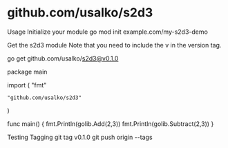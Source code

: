# github.com/usalko/s2d3

Usage
Initialize your module
go mod init example.com/my-s2d3-demo

Get the s2d3 module
Note that you need to include the v in the version tag.

go get github.com/usalko/s2d3@v0.1.0

package main

import (
    "fmt"

    "github.com/usalko/s2d3"
)

func main() {
    fmt.Println(golib.Add(2,3))
    fmt.Println(golib.Subtract(2,3))
}

Testing
Tagging
git tag v0.1.0
git push origin --tags
